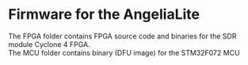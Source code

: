 # Firmware for the AngeliaLite
The FPGA folder contains FPGA source code and binaries for the SDR module Cyclone 4 FPGA.  
The MCU folder contains binary (DFU image) for the STM32F072 MCU
